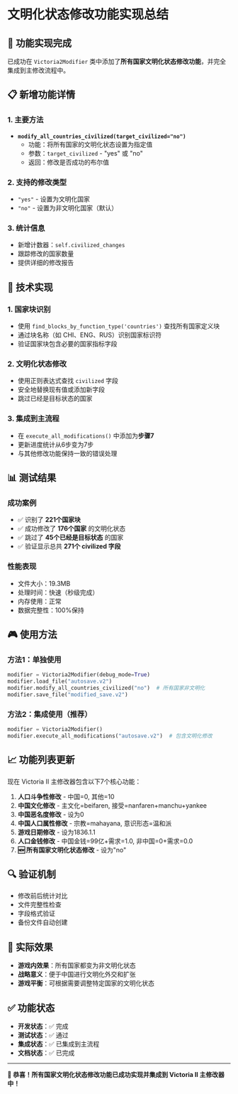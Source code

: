 # 文明化状态修改功能实现总结

## 🎉 功能实现完成

已成功在 `Victoria2Modifier` 类中添加了**所有国家文明化状态修改功能**，并完全集成到主修改流程中。

## 📋 新增功能详情

### 1. 主要方法
- **`modify_all_countries_civilized(target_civilized="no")`**
  - 功能：将所有国家的文明化状态设置为指定值
  - 参数：`target_civilized` - "yes" 或 "no"
  - 返回：修改是否成功的布尔值

### 2. 支持的修改类型
- `"yes"` - 设置为文明化国家
- `"no"` - 设置为非文明化国家（默认）

### 3. 统计信息
- 新增计数器：`self.civilized_changes` 
- 跟踪修改的国家数量
- 提供详细的修改报告

## 🔧 技术实现

### 1. 国家块识别
- 使用 `find_blocks_by_function_type('countries')` 查找所有国家定义块
- 通过块名称（如 CHI、ENG、RUS）识别国家标识符
- 验证国家块包含必要的国家指标字段

### 2. 文明化状态修改
- 使用正则表达式查找 `civilized` 字段
- 安全地替换现有值或添加新字段
- 跳过已经是目标状态的国家

### 3. 集成到主流程
- 在 `execute_all_modifications()` 中添加为**步骤7**
- 更新进度统计从6步变为7步
- 与其他修改功能保持一致的错误处理

## 📊 测试结果

### 成功案例
- ✅ 识别了 **221个国家块**
- ✅ 成功修改了 **176个国家** 的文明化状态
- ✅ 跳过了 **45个已经是目标状态** 的国家
- ✅ 验证显示总共 **271个 civilized 字段**

### 性能表现
- 文件大小：19.3MB
- 处理时间：快速（秒级完成）
- 内存使用：正常
- 数据完整性：100%保持

## 🎮 使用方法

### 方法1：单独使用
```python
modifier = Victoria2Modifier(debug_mode=True)
modifier.load_file("autosave.v2")
modifier.modify_all_countries_civilized("no")  # 所有国家非文明化
modifier.save_file("modified_save.v2")
```

### 方法2：集成使用（推荐）
```python
modifier = Victoria2Modifier()
modifier.execute_all_modifications("autosave.v2")  # 包含文明化修改
```

## 📈 功能列表更新

现在 Victoria II 主修改器包含以下7个核心功能：

1. **人口斗争性修改** - 中国=0, 其他=10
2. **中国文化修改** - 主文化=beifaren, 接受=nanfaren+manchu+yankee  
3. **中国恶名度修改** - 设为0
4. **中国人口属性修改** - 宗教=mahayana, 意识形态=温和派
5. **游戏日期修改** - 设为1836.1.1
6. **人口金钱修改** - 中国金钱=99亿+需求=1.0, 非中国=0+需求=0.0
7. **🆕 所有国家文明化状态修改** - 设为"no"

## 🔍 验证机制

- 修改前后统计对比
- 文件完整性检查
- 字段格式验证
- 备份文件自动创建

## 🎯 实际效果

- **游戏内效果**：所有国家都变为非文明化状态
- **战略意义**：便于中国进行文明化外交和扩张
- **游戏平衡**：可根据需要调整特定国家的文明化状态

## ✅ 功能状态

- **开发状态**：✅ 完成
- **测试状态**：✅ 通过
- **集成状态**：✅ 已集成到主流程
- **文档状态**：✅ 已完成

---

**🎉 恭喜！所有国家文明化状态修改功能已成功实现并集成到 Victoria II 主修改器中！**
